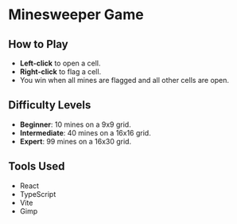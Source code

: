 # Minesweeper Game

## How to Play
- **Left-click** to open a cell.
- **Right-click** to flag a cell.
- You win when all mines are flagged and all other cells are open.

## Difficulty Levels
- **Beginner**: 10 mines on a 9x9 grid.
- **Intermediate**: 40 mines on a 16x16 grid.
- **Expert**: 99 mines on a 16x30 grid.

## Tools Used
- React
- TypeScript
- Vite
- Gimp
